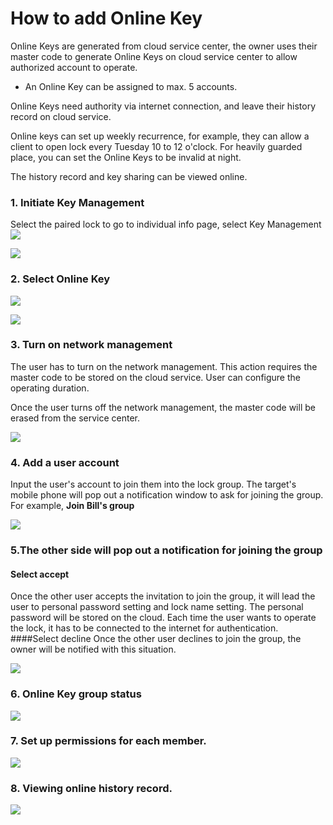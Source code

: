 # How to add Online Key
Online Keys are generated from cloud service center, the owner uses their master code to generate Online Keys on cloud service center to allow authorized account to operate.

* An Online Key can be assigned to max. 5 accounts.

Online Keys need authority via internet connection, and leave their history record on cloud service.

Online keys can set up weekly recurrence, for example, they can allow a client to open lock every Tuesday 10 to 12 o'clock. For heavily guarded place, you can set the Online Keys to be invalid at night.

The history record and key sharing can be viewed online.

### 1. Initiate Key Management

Select the paired lock to go to individual info page, select Key Management![](https://initail.files.wordpress.com/2015/06/manage.png)

![](https://initail.files.wordpress.com/2015/06/garagepanel.png)

### 2. Select Online Key
![](https://initail.files.wordpress.com/2015/06/networkmanage.png)

![](https://initail.files.wordpress.com/2015/06/keymanagement.png)

### 3. Turn on network management
The user has to turn on the network management. This action requires the master code to be stored on the cloud service. User can configure the operating duration. 

Once the user turns off the network management, the master code will be erased from the service center.

![](https://initail.files.wordpress.com/2015/06/networkmanagement.png)

### 4. Add a user account
Input the user's account to join them into the lock group. The target's mobile phone will pop out a notification window to ask for joining the group. For example, **Join Bill's group**

![](https://initail.files.wordpress.com/2015/06/adduseraccount.png)

### 5.The other side will pop out a notification for joining the group
#### Select accept
Once the other user accepts the invitation to join the group, it will lead the user to personal password setting and lock name setting. The personal password will be stored on the cloud. Each time the user wants to operate the lock, it has to be connected to the internet for authentication.
####Select decline
Once the other user declines to join the group, the owner will be notified with this situation.

![](https://initail.files.wordpress.com/2015/06/acceptinvitation.png)

### 6. Online Key group status

![](https://initail.files.wordpress.com/2015/06/mimickeystatus.png)

### 7. Set up permissions for each member.

![](https://initail.files.wordpress.com/2015/06/mimickey.png)

### 8. Viewing online history record.
![](https://initail.files.wordpress.com/2015/06/mimickeyrecords.png)